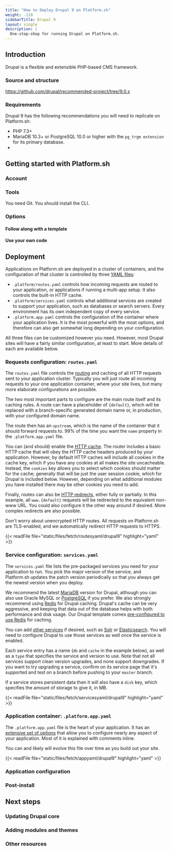 ```yaml
---
title: "How to Deploy Drupal 9 on Platform.sh"
weight: -110
sidebarTitle: Drupal 9
layout: single
description: |
  One-stop-shop for running Drupal on Platform.sh.
---
```


## Introduction

Drupal is a flexible and extensible PHP-based CMS framework.

### Source and structure

https://github.com/drupal/recommended-project/tree/9.0.x

### Requirements

Drupal 9 has the following recommendations you will need to replicate on Platform.sh:

- PHP 7.3+
- MariaDB 10.3+ or PostgreSQL 10.0 or higher with the `pg_trgm extension` for its primary database. 
- 


## Getting started with Platform.sh

### Account 

### Tools

You need Git. 
You should install the CLI. 

### Options

#### Follow along with a template

#### Use your own code

## Deployment

Applications on Platform.sh are deployed in a cluster of containers, and the configuration of that cluster is controlled by three [YAML files](/configuration/yaml.md):

* `.platform/routes.yaml` controls how incoming requests are routed to your application, or applications if running a multi-app setup.  It also controls the built-in HTTP cache.
* `.platform/services.yaml` controls what additional services are created to support your application, such as databases or search servers.  Every environment has its own independent copy of every service.
* `.platform.app.yaml` controls the configuration of the container where your application lives.  It is the most powerful with the most options, and therefore can also get somewhat long depending on your configuration.

All three files can be customized however you need.  However, most Drupal sites will have a fairly similar configuration, at least to start.  More details of each are available below.

### Requests configuration: `routes.yaml`

The `routes.yaml` file controls the [routing](/configuration/routes/_index.md) and caching of all HTTP requests sent to your application cluster.  Typically you will just route all incoming requests to your one application container, where your site lives, but many more elaborate configurations are possible.

The two most important parts to configure are the main route itself and its caching rules.  A route can have a placeholder of `{default}`, which will be replaced with a branch-specific generated domain name or, in production, with your configured domain name.

The route then has an `upstream`, which is the name of the container that it should forward requests to.  99% of the time you want the `name` property in the `.platform.app.yaml` file.

You can (and should) enable the [HTTP cache](/configuration/routes/cache.md).  The router includes a basic HTTP cache that will obey the HTTP cache headers produced by your application.  However, by default HTTP caches will include all cookies in the cache key, which if you have any cookies at all makes the site uncacheable.  Instead, the `cookies` key allows you to select which cookies should matter for the cache; generally that will be just the user session cookie, which for Drupal is included below.  However, depending on what additional modules you have installed there may be other cookies you need to add.

Finally, routes can also be [HTTP redirects](/configuration/routes/redirects.md), either fully or partially.  In this example, all `www.{default}` requests will be redirected to the equivalent non-www URL.  You could also configure it the other way around if desired.  More complex redirects are also possible.

Don't worry about unencrypted HTTP routes.  All requests on Platform.sh are TLS-enabled, and we automatically redirect HTTP requests to HTTPS.

{{< readFile file="static/files/fetch/routesyaml/drupal9" highlight="yaml" >}}

### Service configuration: `services.yaml`

The `services.yaml` file lists the pre-packaged services you need for your application to run.  You pick the major version of the service, and Platform.sh updates the patch version periodically so that you always get the newest version when you deploy.

We recommend the latest [MariaDB](/configuration/services/mysql.md) version for Drupal, although you can also use Oracle MySQL or [PostgreSQL](/configuration/services/postgresql.md) if you prefer.  We also strongly recommend using [Redis](/configuration/services/redis.md) for Drupal caching.  Drupal's cache can be very aggressive, and keeping that data out of the database helps with both performance and disk usage.  Our Drupal template comes [pre-configured to use Redis]() for caching.

You can add [other services](/configuration/services/_index.md) if desired, such as [Solr]() or [Elasticsearch]().  You will need to configure Drupal to use those services as well once the service is enabled.

Each service entry has a name (`db` and `cache` in the example below), as well as a `type` that specifies the service and version to use.  Note that not all services support clean version upgrades, and none support downgrades.  If you want to try upgrading a service, confirm on its service page that it's supported and test on a branch before pushing to your `master` branch.

If a service stores persistent data then it will also have a `disk` key, which specifies the amount of storage to give it, in MB.

{{< readFile file="static/files/fetch/servicesyaml/drupal9" highlight="yaml" >}}

### Application container: `.platform.app.yaml`

The `.platform.app.yaml` file is the heart of your application.  It has an [extensive set of options](/configuration/app/_index.md) that allow you to configure nearly any aspect of your application.  Most of it is explained with comments inline.

You can and likely will evolve this file over time as you build out your site.

{{< readFile file="static/files/fetch/appyaml/drupal9" highlight="yaml" >}}

### Application configuration

### Post-install

## Next steps

### Updating Drupal core

### Adding modules and themes

### Other resources